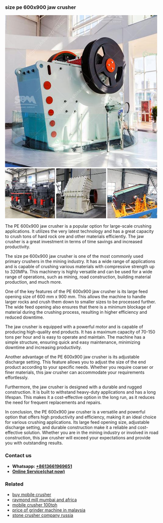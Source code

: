 <h3>size pe 600x900 jaw crusher</h3><img src='1706773657.jpg' alt=''><p>The PE 600x900 jaw crusher is a popular option for large-scale crushing applications. It utilizes the very latest technology and has a great capacity to crush tons of hard rock ore and other materials efficiently. The jaw crusher is a great investment in terms of time savings and increased productivity.</p><p>The size pe 600x900 jaw crusher is one of the most commonly used primary crushers in the mining industry. It has a wide range of applications and is capable of crushing various materials with compressive strength up to 320MPa. This machinery is highly versatile and can be used for a wide range of operations, such as mining, road construction, building material production, and much more.</p><p>One of the key features of the PE 600x900 jaw crusher is its large feed opening size of 600 mm x 900 mm. This allows the machine to handle larger rocks and crush them down to smaller sizes to be processed further. The wide feed opening also ensures that there is a minimum blockage of material during the crushing process, resulting in higher efficiency and reduced downtime.</p><p>The jaw crusher is equipped with a powerful motor and is capable of producing high-quality end products. It has a maximum capacity of 70-150 tons per hour and is easy to operate and maintain. The machine has a simple structure, ensuring quick and easy maintenance, minimizing downtime and increasing productivity.</p><p>Another advantage of the PE 600x900 jaw crusher is its adjustable discharge setting. This feature allows you to adjust the size of the end product according to your specific needs. Whether you require coarser or finer materials, this jaw crusher can accommodate your requirements effortlessly.</p><p>Furthermore, the jaw crusher is designed with a durable and rugged construction. It is built to withstand heavy-duty applications and has a long lifespan. This makes it a cost-effective option in the long run, as it reduces the need for frequent replacements and repairs.</p><p>In conclusion, the PE 600x900 jaw crusher is a versatile and powerful option that offers high productivity and efficiency, making it an ideal choice for various crushing applications. Its large feed opening size, adjustable discharge setting, and durable construction make it a reliable and cost-effective solution. Whether you are in the mining industry or involved in road construction, this jaw crusher will exceed your expectations and provide you with outstanding results.</p><h3>Contact us</h3><ul><li><strong>Whatsapp:&nbsp;<a href="https://wa.me/8613661969651">+8613661969651</a></strong></li><li><a href="https://swt.shibang-china.com/?git&amp;zhl&amp;size pe 600x900 jaw crusher"><strong>Online Service(chat now)</strong></a></li></ul><h3>Related</h3><ul><li><a href='buy mobile crusher.md'>buy mobile crusher</a></li><li><a href='raymond mill mumbai and africa.md'>raymond mill mumbai and africa</a></li><li><a href='mobile crusher 100tph.md'>mobile crusher 100tph</a></li><li><a href='price of grinder machine in malaysia.md'>price of grinder machine in malaysia</a></li><li><a href='stone crusher company russia.md'>stone crusher company russia</a></li></ul>